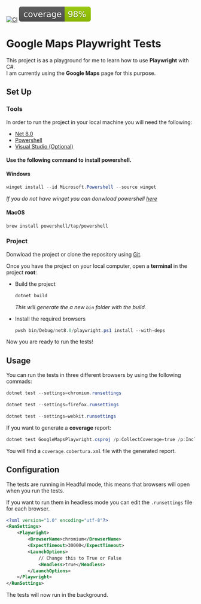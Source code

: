 [![CI](https://github.com/LinoHallerRios/google-maps-playwright/actions/workflows/Playwright.yml/badge.svg?branch=master)](https://github.com/LinoHallerRios/google-maps-playwright/actions/workflows/Playwright.yml)
![Coverage](https://github.com/LinoHallerRios/google-maps-playwright/blob/badges/.badges/master/coverage.svg)

# Google Maps Playwright Tests

This project is as a playground for me to learn how to use **Playwright** with C#. \
I am currently using the **Google Maps** page for this purpose.

## Set Up

### Tools

In order to run the project in your local machine you will need the following:

- [Net 8.0](https://dotnet.microsoft.com/en-us/download)
- [Powershell](https://docs.microsoft.com/powershell/scripting/install/installing-powershell)
- [Visual Studio (Optional)](https://visualstudio.microsoft.com/downloads/)

  
#### Use the following command to install powershell.
#### Windows
```powershell
winget install --id Microsoft.Powershell --source winget
```
_If you do not have winget you can donwload powershell [here](https://learn.microsoft.com/en-us/powershell/scripting/install/installing-powershell-on-macos?view=powershell-7.4#installation-via-direct-download)_
#### MacOS
```bash
brew install powershell/tap/powershell
```

### Project

Donwload the project or clone the repository using [Git](https://git-scm.com/downloads).

Once you have the project on your local computer, open a **terminal** in the project **root**:
- Build the project

  ```powershell
  dotnet build
  ```

   _This will generate the a new `bin` folder with the build._

- Install the required browsers

  ```powershell
  pwsh bin/Debug/net8.0/playwright.ps1 install --with-deps
  ```
Now you are ready to run the tests!

## Usage
 You can run the tests in three different browsers by using the following commads:
```powershell
dotnet test --settings=chromium.runsettings
```
```powershell
dotnet test --settings=firefox.runsettings
```
```powershell
dotnet test --settings=webkit.runsettings
```

If you want to generate a **coverage** report:
```powershell
dotnet test GoogleMapsPlaywright.csproj /p:CollectCoverage=true /p:IncludeTestAssembly=true /p:CoverletOutputFormat=cobertura --settings=chromium.runsettings
```

You will find a `coverage.cobertura.xml` file with the generated report.

## Configuration

The tests are running in Headful mode, this means that browsers will open when you run the tests.

If you want to run them in headless mode you can edit the `.runsettings` file for each browser.
```xml
<?xml version="1.0" encoding="utf-8"?>
<RunSettings>
    <Playwright>
        <BrowserName>chromium</BrowserName>
        <ExpectTimeout>30000</ExpectTimeout>
        <LaunchOptions>
            // Change this to True or False
            <Headless>true</Headless>
        </LaunchOptions>
    </Playwright>
</RunSettings>
```

The tests will now run in the background.

